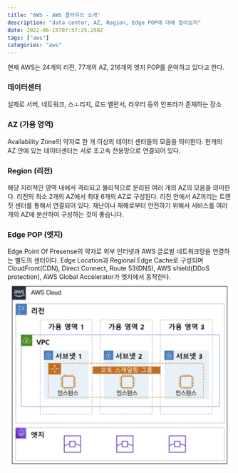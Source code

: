 ```yaml
---
title: "AWS - AWS 클라우드 소개"
description: "data center, AZ, Region, Edge POP에 대해 알아보자"
date: 2022-06-15T07:57:25.258Z
tags: ["aws"]
categories: "aws"
---
```


현재 AWS는 24개의 리전, 77개의 AZ, 216개의 엣지 POP를 운여하고 있다고 한다.

### 데이터센터

실제로 서버, 네트워크, 스ㅗ리지, 로드 밸런서, 라우터 등의 인프라가 존재하는 장소

### AZ (가용 영역)

Availability Zone의 약자로 한 개 이상의 데이터 센터들의 모음을 의미한다.
한개의 AZ 안에 있는 데이터센터는 서로 초고속 전용망으로 연결되어 있다.

### Region (리전)

해당 지리적인 영역 내에서 격리되고 물리적으로 분리된 여러 개의 AZ의 모음을 의미한다.
리전의 최소 2개의 AZ에서 최대 6개의 AZ로 구성된다.
리전 안에서 AZ끼리는 트랜짓 센터를 통해서 연결되어 있다.
재난이나 재해로부터 안전하기 위해서 서비스를 여러 개의 AZ에 분산하여 구성하는 것이 좋습니다.

### Edge POP (엣지)

Edge Point Of Presense의 약자로 외부 인터넷과 AWS 글로벌 네트워크망을 연결하는 별도의 센터이다.
Edge Location과 Regional Edge Cache로 구성되며 CloudFront(CDN), Direct Connect, Route 53(DNS), AWS shield(DDoS protection), AWS Global Accelerator가 엣지에서 동작한다.
![](edge-pop.png)
